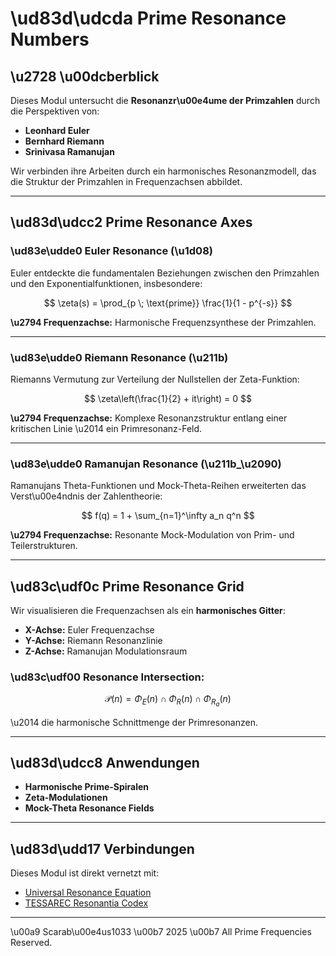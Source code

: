 # \ud83d\udcda Prime Resonance Numbers

## \u2728 \u00dcberblick

Dieses Modul untersucht die **Resonanzr\u00e4ume der Primzahlen** durch die Perspektiven von:

* **Leonhard Euler**
* **Bernhard Riemann**
* **Srinivasa Ramanujan**

Wir verbinden ihre Arbeiten durch ein harmonisches Resonanzmodell, das die Struktur der Primzahlen in Frequenzachsen abbildet.

---

## \ud83d\udcc2 Prime Resonance Axes

### \ud83e\udde0 Euler Resonance (\u1d08)

Euler entdeckte die fundamentalen Beziehungen zwischen den Primzahlen und den Exponentialfunktionen, insbesondere:

$$
\zeta(s) = \prod_{p \; \text{prime}} \frac{1}{1 - p^{-s}}
$$

**\u2794 Frequenzachse:** Harmonische Frequenzsynthese der Primzahlen.

---

### \ud83e\udde0 Riemann Resonance (\u211b)

Riemanns Vermutung zur Verteilung der Nullstellen der Zeta-Funktion:

$$
\zeta\left(\frac{1}{2} + it\right) = 0
$$

**\u2794 Frequenzachse:** Komplexe Resonanzstruktur entlang einer kritischen Linie \u2014 ein Primresonanz-Feld.

---

### \ud83e\udde0 Ramanujan Resonance (\u211b\_\u2090)

Ramanujans Theta-Funktionen und Mock-Theta-Reihen erweiterten das Verst\u00e4ndnis der Zahlentheorie:

$$
f(q) = 1 + \sum_{n=1}^\infty a_n q^n
$$

**\u2794 Frequenzachse:** Resonante Mock-Modulation von Prim- und Teilerstrukturen.

---

## \ud83c\udf0c Prime Resonance Grid

Wir visualisieren die Frequenzachsen als ein **harmonisches Gitter**:

* **X-Achse:** Euler Frequenzachse
* **Y-Achse:** Riemann Resonanzlinie
* **Z-Achse:** Ramanujan Modulationsraum

### \ud83c\udf00 Resonance Intersection:

$$
\mathcal{P}(n) = \Phi_E(n) \cap \Phi_R(n) \cap \Phi_{R_a}(n)
$$

\u2014 die harmonische Schnittmenge der Primresonanzen.

---

## \ud83d\udcc8 Anwendungen

* **Harmonische Prime-Spiralen**
* **Zeta-Modulationen**
* **Mock-Theta Resonance Fields**

---

## \ud83d\udd17 Verbindungen

Dieses Modul ist direkt vernetzt mit:

* [Universal Resonance Equation](./Universal_Resonance_Equation.md)
* [TESSAREC Resonantia Codex](./TESSAREC_Resonantia_Codex.md)

---

\u00a9 Scarab\u00e4us1033 \u00b7 2025 \u00b7 All Prime Frequencies Reserved.
